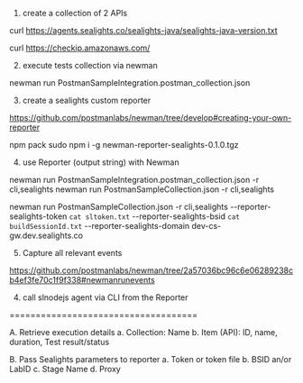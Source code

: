 1. create a collection of 2 APIs

curl https://agents.sealights.co/sealights-java/sealights-java-version.txt

curl https://checkip.amazonaws.com/

2. execute tests collection via newman

newman run PostmanSampleIntegration.postman_collection.json

3. create a sealights custom reporter

https://github.com/postmanlabs/newman/tree/develop#creating-your-own-reporter

npm pack
sudo npm i -g newman-reporter-sealights-0.1.0.tgz

4. use Reporter (output string) with Newman

newman run PostmanSampleIntegration.postman_collection.json -r cli,sealights
newman run PostmanSampleCollection.json -r cli,sealights

newman run PostmanSampleCollection.json -r cli,sealights --reporter-sealights-token `cat sltoken.txt` --reporter-sealights-bsid `cat buildSessionId.txt` --reporter-sealights-domain dev-cs-gw.dev.sealights.co 

5. Capture all relevant events

https://github.com/postmanlabs/newman/tree/2a57036bc96c6e06289238cb4ef3fe70c1f9f338#newmanrunevents

4. call slnodejs agent via CLI from the Reporter

====================================

A. Retrieve execution details
	a. Collection: Name
	b. Item (API): ID, name, duration, Test result/status

B. Pass Sealights parameters to reporter
	a. Token or token file
	b. BSID an/or LabID
	c. Stage Name
	d. Proxy

